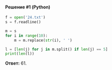 #### Решение #1 (Python)
```python
f = open('24.txt')
s = f.readline()

m = s
for i in range(10):
    m = m.replace(str(i), ' ')

l = [len(j) for j in m.split() if len(j) == 5]
print(len(l))
```
**Ответ:** 61.
